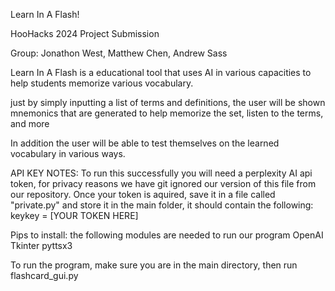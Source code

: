 Learn In A Flash!

HooHacks 2024 Project Submission

Group: Jonathon West, Matthew Chen, Andrew Sass

Learn In A Flash is a educational tool that uses AI in various capacities to help students memorize various vocabulary.

just by simply inputting a list of terms and definitions, the user will be shown mnemonics that are generated to help memorize the set, listen to the terms, and more

In addition the user will be able to test themselves on the learned vocabulary in various ways.

API KEY NOTES:
To run this successfully you will need a perplexity AI api token, for privacy reasons we have git ignored our version of this file from our repository.
Once your token is aquired, save it in a file called "private.py" and store it in the main folder, it should contain the following:
keykey = [YOUR TOKEN HERE]

Pips to install:
  the following modules are needed to run our program
  OpenAI
  Tkinter
  pyttsx3

To run the program, make sure you are in the main directory, then run flashcard_gui.py
